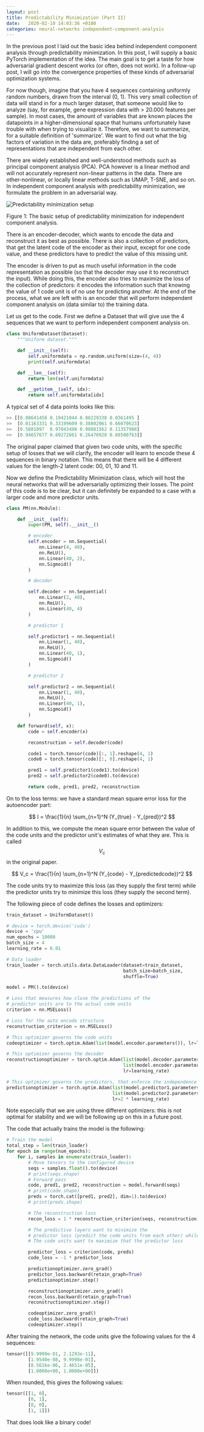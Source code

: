 ```yaml
---
layout: post
title: Predictability Minimization (Part II)
date:   2020-02-10 14:03:36 +0100
categories: neural-networks independent-component-analysis
---
```


In the previous post I laid out the basic idea behind independent component analysis through predictability minimization. In this post, I will supply a basic PyTorch implementation of the idea. The main goal is to get a taste for how adversarial gradient descent works (or often, does not work). In a follow-up post, I will go into the convergence properties of these kinds of adversarial optimization systems.

For now though, imagine that you have 4 sequences containing uniformly random numbers, drawn from the interval (0, 1). This very small collection of data will stand in for a much larger dataset, that someone would like to analyze (say, for example, gene expression data with > 20.000 features per sample). In most cases, the amount of variables that are known places the datapoints in a higher-dimensional space that humans unfortunately have trouble with when trying to visualize it. Therefore, we want to summarize, for a suitable definition of 'summarize'. We want to find out what the big factors of variation in the data are, preferably finding a set of representations that are independent from each other.

There are widely established and well-understood methods such as principal component analysis (PCA). PCA however is a linear method and will not accurately represent non-linear patterns in the data. There are other-nonlinear, or locally linear methods such as UMAP, T-SNE, and so on. In independent component analysis with predictability minimization, we formulate the problem in an adversarial way. 


![Predictability minimization setup](https://raw.githubusercontent.com/jellepiepenbrock/jellepiepenbrock.github.io/master/_posts/images/pm.png)

Figure 1: The basic setup of predictability minimization for independent component analysis.

There is an encoder-decoder, which wants to encode the data and reconstruct it as best as possible. There is also a collection of predictors, that get the latent code of the encoder as their input, except for one code value, and these predictors have to predict the value of this missing unit.

The encoder is driven to put as much useful information in the code representation as possible (so that the decoder may use it to reconstruct the input). While doing this, the encoder also tries to maximize the loss of the collection of predictors: it encodes the information such that knowing the value of 1 code unit is of no use for predicting another. At the end of the process, what we are left with is an encoder that will perform independent component analysis on (data similar to) the training data.

Let us get to the code. First we define a Dataset that will give use the 4 sequences that we want to perform independent component analysis on. 
```python
class UniformDataset(Dataset):
    """Uniform dataset."""

    def __init__(self):
        self.uniformdata = np.random.uniform(size=(4, 4))
        print(self.uniformdata)

    def __len__(self):
        return len(self.uniformdata)

    def __getitem__(self, idx):
        return self.uniformdata[idx]
```

A typical set of 4 data points looks like this:
```python
>> [[0.08641456 0.19421044 0.88229338 0.0361495 ]
>>  [0.01163331 0.33199609 0.38802061 0.66070623]
>>  [0.5881097  0.97043498 0.98881562 0.11357908]
>>  [0.94657677 0.69272661 0.26470928 0.88500763]]
```
The original paper claimed that given two code units, with the specific setup of losses that we will clarify, the encoder will learn to encode these 4 sequences in binary notation. This means that there will be 4 different values for the length-2 latent code: 00, 01, 10 and 11. 

Now we define the Predictability Minimization class, which will host the neural networks that will be adversarially optimizing their losses. The point of this code is to be clear, but it can definitely be expanded to a case with a larger code and more predictor units. 

```python
class PM(nn.Module):

    def __init__(self):
        super(PM, self).__init__()

        # encoder
        self.encoder = nn.Sequential(
            nn.Linear(4, 40),
            nn.ReLU(),
            nn.Linear(40, 2),
            nn.Sigmoid()
        )

        # decoder

        self.decoder = nn.Sequential(
            nn.Linear(2, 40),
            nn.ReLU(),
            nn.Linear(40, 4)
        )

        # predictor 1

        self.predictor1 = nn.Sequential(
            nn.Linear(1, 40),
            nn.ReLU(),
            nn.Linear(40, 1),
            nn.Sigmoid()
        )

        # predictor 2

        self.predictor2 = nn.Sequential(
            nn.Linear(1, 40),
            nn.ReLU(),
            nn.Linear(40, 1),
            nn.Sigmoid()
        )

    def forward(self, x):
        code = self.encoder(x)

        reconstruction = self.decoder(code)

        code1 = torch.tensor(code)[:, 1].reshape(4, 1)
        code0 = torch.tensor(code)[:, 0].reshape(4, 1)

        pred1 = self.predictor1(code1).to(device)
        pred2 = self.predictor2(code0).to(device)

        return code, pred1, pred2, reconstruction

```

On to the loss terms: we have a standard mean square error loss for the autoencoder part:

$$ I = \frac{1}{n} \sum_{n=1}^N (Y_{true} - Y_{pred})^2 $$

In addition to this, we compute the mean square error between the value of the code units and the predictor unit's estimates of what they are. This is called $$V_c$$ in the original paper.

$$ V_c = \frac{1}{n} \sum_{n=1}^N (Y_{code} - Y_{predictedcode})^2 $$

The code units try to maximize this loss (as they supply the first term) while the predictor units try to minimize this loss (they supply the second term).

The following piece of code defines the losses and optimizers:
```python
train_dataset = UniformDataset()

# device = torch.device('cuda')
device = 'cpu'
num_epochs = 10000
batch_size = 4
learning_rate = 0.01

# Data loader
train_loader = torch.utils.data.DataLoader(dataset=train_dataset,
                                           batch_size=batch_size,
                                           shuffle=True)

model = PM().to(device)

# Loss that measures how close the predictions of the 
# predictor units are to the actual code units
criterion = nn.MSELoss()

# Loss for the auto encode structure
reconstruction_criterion = nn.MSELoss()

# This optimizer governs the code units
codeoptimizer = torch.optim.Adam(list(model.encoder.parameters()), lr=learning_rate)

# This optimizer governs the decoder
reconstructionoptimizer = torch.optim.Adam(list(model.decoder.parameters()) +
                                           list(model.encoder.parameters()),
                                           lr=learning_rate)

# This optimizer governs the predictors, that enforce the independence of the code units
predictionoptimizer = torch.optim.Adam(list(model.predictor1.parameters()) + 
                                       list(model.predictor2.parameters()),
                                       lr=2 * learning_rate)
```

Note especially that we are using three different optimizers: this is not optimal for stability and we will be following up on this in a future post.

The code that actually trains the model is the following:
```python
# Train the model
total_step = len(train_loader)
for epoch in range(num_epochs):
    for i, samples in enumerate(train_loader):
        # Move tensors to the configured device
        seqs = samples.float().to(device)
        # print(seqs.shape)
        # Forward pass
        code, pred1, pred2, reconstruction = model.forward(seqs)
        # print(code.shape)
        preds = torch.cat([pred1, pred2], dim=1).to(device)
        # print(preds.shape)

        # The reconstruction loss
        recon_loss = 1 * reconstruction_criterion(seqs, reconstruction)

        # The predictive layers want to minimize the 
        # predictor loss (predict the code units from each other) while
        # The code units want to maximize that the predictor loss

        predictor_loss = criterion(code, preds)
        code_loss = -1 * predictor_loss

        predictionoptimizer.zero_grad()
        predictor_loss.backward(retain_graph=True)
        predictionoptimizer.step()

        reconstructionoptimizer.zero_grad()
        recon_loss.backward(retain_graph=True)
        reconstructionoptimizer.step()

        codeoptimizer.zero_grad()
        code_loss.backward(retain_graph=True)
        codeoptimizer.step()
```

After training the network, the code units give the following values for the 4 sequences:

```python
tensor([[9.9999e-01, 2.1293e-11],
        [1.9540e-08, 9.9998e-01],
        [8.5616e-06, 2.4651e-05],
        [1.0000e+00, 1.0000e+00]])
```
When rounded, this gives the following values:

```python
tensor([[1, 0],
        [0, 1],
        [0, 0],
        [1, 1]])
```

That does look like a binary code!
